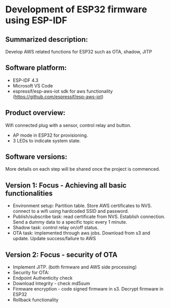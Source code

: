 # Development of ESP32 firmware using ESP-IDF

## Summarized description:
Develop AWS related functions for ESP32 such as OTA, shadow, JITP

## Software platform:
+ ESP-IDF 4.3
+ Microsoft VS Code
+ espressif/esp-aws-iot sdk for aws functionality (https://github.com/espressif/esp-aws-iot)

## Product overview:
Wifi connected plug with a sensor, control relay and button.
+ AP mode in ESP32 for provisioning.
+ 3 LEDs to indicate system state.

## Software versions:
More details on each step will be shared once the project is commenced.

## Version 1: Focus - Achieving all basic functionalities
+  Environment setup: Partition table. Store AWS certificates to NVS. connect to a wifi
using hardcoded SSID and password.
+ Publish/subscribe task: read certificate from NVS. Establish connection. Send a dummy data to a specific topic every 1 minute.
+ Shadow task: control relay on/off status.
+ OTA task: implemented through aws jobs. Download from s3 and update. Update success/failure to AWS

## Version 2: Focus - security of OTA
+ Implement JITP. (both firmware and AWS side processing)
+ Security for OTA:
+ Endpoint Authenticity check
+ Download Integrity - check md5sum
+ Firmware encryption - code signed firmware in s3. Decrypt firmware in ESP32
+ Rollback functionality